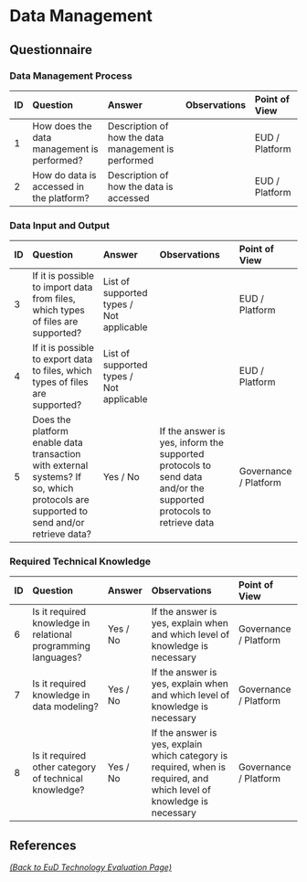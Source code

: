 # Data Management

## Questionnaire

### Data Management Process

| ID | Question | Answer | Observations | Point of View |
|:---|:----------------------------------------------------|:------------------|:------------------|:-----------------|
| 1 | How does the data management is performed? | Description of how the data management is performed |  | EUD / Platform |
| 2 | How do data is accessed in the platform? | Description of how the data is accessed  |  | EUD / Platform |

### Data Input and Output

| ID | Question | Answer | Observations | Point of View |
|:---|:----------------------------------------------------|:------------------|:------------------|:-----------------|
| 3 | If it is possible to import data from files, which types of files are supported? | List of supported types / Not applicable |  | EUD / Platform |
| 4 | If it is possible to export data to files, which types of files are supported? | List of supported types / Not applicable |  | EUD / Platform |
| 5 | Does the platform enable data transaction with external systems? If so, which protocols are supported to send and/or retrieve data? | Yes / No | If the answer is yes, inform the supported protocols to send data and/or the supported protocols to retrieve data | Governance / Platform |

### Required Technical Knowledge

| ID | Question | Answer | Observations | Point of View |
|:---|:----------------------------------------------------|:------------------|:------------------|:-----------------|
| 6 | Is it required knowledge in relational programming languages? | Yes / No | If the answer is yes, explain when and which level of knowledge is necessary | Governance / Platform |
| 7 | Is it required knowledge in data modeling? | Yes / No | If the answer is yes, explain when and which level of knowledge is necessary  | Governance / Platform |
| 8 | Is it required other category of technical knowledge? | Yes / No | If the answer is yes, explain which category is required, when is required, and which level of knowledge is necessary  | Governance / Platform |

## References

_[(Back to EuD Technology Evaluation Page)](../eud_technology_evaluation)_
